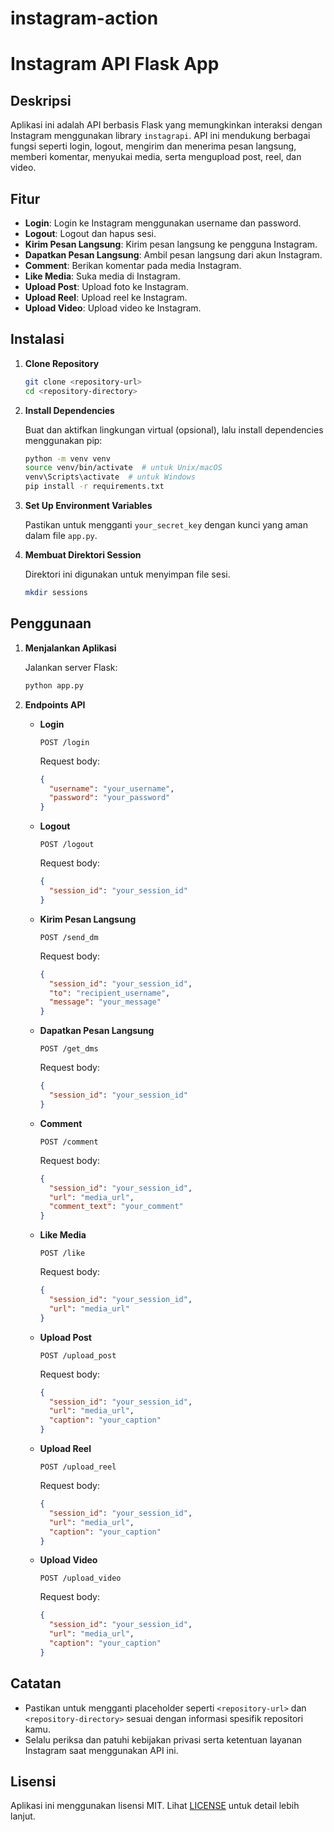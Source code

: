 # instagram-action

# Instagram API Flask App

## Deskripsi

Aplikasi ini adalah API berbasis Flask yang memungkinkan interaksi dengan Instagram menggunakan library `instagrapi`. API ini mendukung berbagai fungsi seperti login, logout, mengirim dan menerima pesan langsung, memberi komentar, menyukai media, serta mengupload post, reel, dan video.

## Fitur

- **Login**: Login ke Instagram menggunakan username dan password.
- **Logout**: Logout dan hapus sesi.
- **Kirim Pesan Langsung**: Kirim pesan langsung ke pengguna Instagram.
- **Dapatkan Pesan Langsung**: Ambil pesan langsung dari akun Instagram.
- **Comment**: Berikan komentar pada media Instagram.
- **Like Media**: Suka media di Instagram.
- **Upload Post**: Upload foto ke Instagram.
- **Upload Reel**: Upload reel ke Instagram.
- **Upload Video**: Upload video ke Instagram.

## Instalasi

1. **Clone Repository**

    ```bash
    git clone <repository-url>
    cd <repository-directory>
    ```

2. **Install Dependencies**

    Buat dan aktifkan lingkungan virtual (opsional), lalu install dependencies menggunakan pip:

    ```bash
    python -m venv venv
    source venv/bin/activate  # untuk Unix/macOS
    venv\Scripts\activate  # untuk Windows
    pip install -r requirements.txt
    ```

3. **Set Up Environment Variables**

    Pastikan untuk mengganti `your_secret_key` dengan kunci yang aman dalam file `app.py`.

4. **Membuat Direktori Session**

    Direktori ini digunakan untuk menyimpan file sesi.

    ```bash
    mkdir sessions
    ```

## Penggunaan

1. **Menjalankan Aplikasi**

    Jalankan server Flask:

    ```bash
    python app.py
    ```

2. **Endpoints API**

    - **Login**
    
      `POST /login`
    
      Request body:
      ```json
      {
        "username": "your_username",
        "password": "your_password"
      }
      ```

    - **Logout**

      `POST /logout`

      Request body:
      ```json
      {
        "session_id": "your_session_id"
      }
      ```

    - **Kirim Pesan Langsung**

      `POST /send_dm`

      Request body:
      ```json
      {
        "session_id": "your_session_id",
        "to": "recipient_username",
        "message": "your_message"
      }
      ```

    - **Dapatkan Pesan Langsung**

      `POST /get_dms`

      Request body:
      ```json
      {
        "session_id": "your_session_id"
      }
      ```

    - **Comment**

      `POST /comment`

      Request body:
      ```json
      {
        "session_id": "your_session_id",
        "url": "media_url",
        "comment_text": "your_comment"
      }
      ```

    - **Like Media**

      `POST /like`

      Request body:
      ```json
      {
        "session_id": "your_session_id",
        "url": "media_url"
      }
      ```

    - **Upload Post**

      `POST /upload_post`

      Request body:
      ```json
      {
        "session_id": "your_session_id",
        "url": "media_url",
        "caption": "your_caption"
      }
      ```

    - **Upload Reel**

      `POST /upload_reel`

      Request body:
      ```json
      {
        "session_id": "your_session_id",
        "url": "media_url",
        "caption": "your_caption"
      }
      ```

    - **Upload Video**

      `POST /upload_video`

      Request body:
      ```json
      {
        "session_id": "your_session_id",
        "url": "media_url",
        "caption": "your_caption"
      }
      ```

## Catatan

- Pastikan untuk mengganti placeholder seperti `<repository-url>` dan `<repository-directory>` sesuai dengan informasi spesifik repositori kamu.
- Selalu periksa dan patuhi kebijakan privasi serta ketentuan layanan Instagram saat menggunakan API ini.

## Lisensi

Aplikasi ini menggunakan lisensi MIT. Lihat [LICENSE](LICENSE) untuk detail lebih lanjut.
